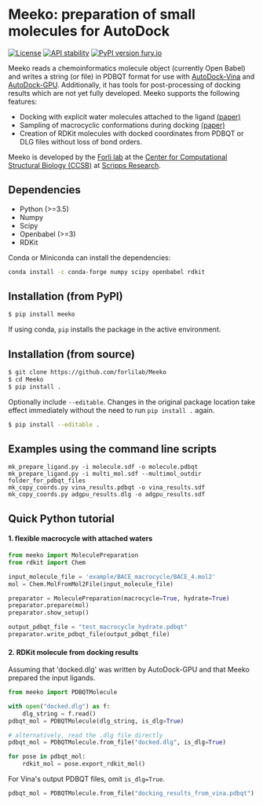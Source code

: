 # Meeko: preparation of small molecules for AutoDock

[![License](https://img.shields.io/badge/License-Apache%202.0-blue.svg)](https://opensource.org/licenses/Apache-2.0)
[![API stability](https://img.shields.io/badge/stable%20API-no-orange)](https://shields.io/)
[![PyPI version fury.io](https://img.shields.io/badge/version-0.2-green.svg)](https://pypi.python.org/pypi/ansicolortags/)

Meeko reads a chemoinformatics molecule object (currently Open Babel) and writes a string (or file)
in PDBQT format for use with [AutoDock-Vina](https://github.com/ccsb-scripps/AutoDock-Vina)
and [AutoDock-GPU](https://github.com/ccsb-scripps/AutoDock-GPU). Additionally, it has tools for post-processing
of docking results which are not yet fully developed. Meeko supports the following features:
* Docking with explicit water molecules attached to the ligand [(paper)](https://pubs.acs.org/doi/abs/10.1021/jm2005145)
* Sampling of macrocyclic conformations during docking [(paper)](https://link.springer.com/article/10.1007/s10822-019-00241-9)
* Creation of RDKit molecules with docked coordinates from PDBQT or DLG files without loss of bond orders.

Meeko is developed by the [Forli lab](https://forlilab.org/) at the
[Center for Computational Structural Biology (CCSB)](https://ccsb.scripps.edu)
at [Scripps Research](https://www.scripps.edu/).

## Dependencies

* Python (>=3.5)
* Numpy
* Scipy
* Openbabel (>=3)
* RDKit

Conda or Miniconda can install the dependencies:
```bash
conda install -c conda-forge numpy scipy openbabel rdkit
```

## Installation (from PyPI)
```bash
$ pip install meeko
```
If using conda, `pip` installs the package in the active environment.

## Installation (from source)

```bash
$ git clone https://github.com/forlilab/Meeko
$ cd Meeko
$ pip install .
```

Optionally include `--editable`. Changes in the original package location
take effect immediately without the need to run `pip install .` again.
```bash
$ pip install --editable .
```

## Examples using the command line scripts
```console
mk_prepare_ligand.py -i molecule.sdf -o molecule.pdbqt
mk_prepare_ligand.py -i multi_mol.sdf --multimol_outdir folder_for_pdbqt_files
mk_copy_coords.py vina_results.pdbqt -o vina_results.sdf
mk_copy_coords.py adgpu_results.dlg -o adgpu_results.sdf
```

## Quick Python tutorial

#### 1. flexible macrocycle with attached waters

```python
from meeko import MoleculePreparation
from rdkit import Chem

input_molecule_file = 'example/BACE_macrocycle/BACE_4.mol2'
mol = Chem.MolFromMol2File(input_molecule_file)

preparator = MoleculePreparation(macrocycle=True, hydrate=True)
preparator.prepare(mol)
preparator.show_setup()

output_pdbqt_file = "test_macrocycle_hydrate.pdbqt"
preparator.write_pdbqt_file(output_pdbqt_file)
```

#### 2. RDKit molecule from docking results

Assuming that 'docked.dlg' was written by AutoDock-GPU and that Meeko prepared the input ligands.

```python
from meeko import PDBQTMolecule

with open("docked.dlg") as f:
    dlg_string = f.read()
pdbqt_mol = PDBQTMolecule(dlg_string, is_dlg=True)

# alternatively, read the .dlg file directly
pdbqt_mol = PDBQTMolecule.from_file("docked.dlg", is_dlg=True)

for pose in pdbqt_mol:
    rdkit_mol = pose.export_rdkit_mol()
```

For Vina's output PDBQT files, omit `is_dlg=True`.
```python
pdbqt_mol = PDBQTMolecule.from_file("docking_results_from_vina.pdbqt")
```
